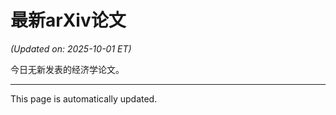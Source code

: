 # 最新arXiv论文

<!-- ARXIV_PAPERS_START -->
*(Updated on: 2025-10-01 ET)*

今日无新发表的经济学论文。
<!-- ARXIV_PAPERS_END -->

---
This page is automatically updated.
